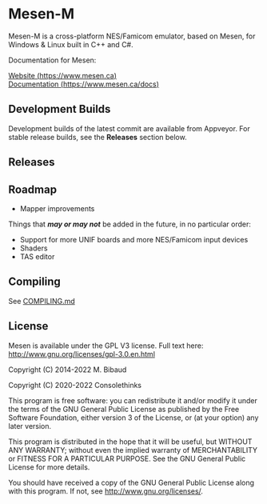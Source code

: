 # Mesen-M

Mesen-M is a cross-platform NES/Famicom emulator, based on Mesen, for Windows & Linux built in C++ and C#.

Documentation for Mesen:

[Website (https://www.mesen.ca)](https://www.mesen.ca)  
[Documentation (https://www.mesen.ca/docs)](https://www.mesen.ca/docs)

## Development Builds

Development builds of the latest commit are available from Appveyor. For stable release builds, see the **Releases** section below.


## Releases


## Roadmap

* Mapper improvements

Things that ***may or may not*** be added in the future, in no particular order:

* Support for more UNIF boards and more NES/Famicom input devices
* Shaders
* TAS editor

## Compiling

See [COMPILING.md](COMPILING.md)

## License

Mesen is available under the GPL V3 license.  Full text here: <http://www.gnu.org/licenses/gpl-3.0.en.html>

Copyright (C) 2014-2022 M. Bibaud

Copyright (C) 2020-2022 Consolethinks

This program is free software: you can redistribute it and/or modify
it under the terms of the GNU General Public License as published by
the Free Software Foundation, either version 3 of the License, or
(at your option) any later version.

This program is distributed in the hope that it will be useful,
but WITHOUT ANY WARRANTY; without even the implied warranty of
MERCHANTABILITY or FITNESS FOR A PARTICULAR PURPOSE.  See the
GNU General Public License for more details.

You should have received a copy of the GNU General Public License
along with this program.  If not, see <http://www.gnu.org/licenses/>.
